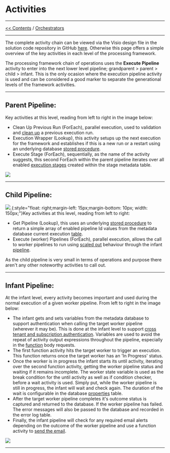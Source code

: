 # Activities

___
[<< Contents](/procfwk/contents) / [Orchestrators](/procfwk/orchestrators)

___


The complete activity chain can be viewed via the Visio design file in the solution code repository in GitHub [here](https://github.com/mrpaulandrew/procfwk/blob/master/Images/ADFprocfwk%20Designs.vsdx). Otherwise this page offers a simple overview of the key activities in each level of the processing framework.

The processing framework chain of operations uses the __Execute Pipeline__ activity to enter into the next lower level pipeline; grandparent > parent > child > infant. This is the only ocasion where the execution pipeline activity is used and can be considered a good marker to separate the generational levels of the framework activities.

___

## Parent Pipeline:

Key activities at this level, reading from left to right in the image below:
* Clean Up Previous Run (ForEach), parallel execution, used to validation and [clean up](/procfwk/prevruncleanup) a previous execution run.
* Execution Wrapper (Lookup), this activity setups up the next execution for the framework and establishes if this is a new run or a restart using an underlying database [stored procedure](/procfwk/storedprocedure).
* Execute Stage (ForEach), sequentially, as the name of the activity suggests, this second ForEach within the parent pipeline iterates over all enabled [execution stages](/procfwk/executionstages) created within the stage metadata table.

[ ![](/procfwk/activitychain-parent.png) ](/procfwk/activitychain-parent.png)

___

## Child Pipeline:

[ ![](/procfwk/activitychain-child.png) ](/procfwk/activitychain-child.png){:style="float: right;margin-left: 15px;margin-bottom: 10px; width: 150px;"}Key activities at this level, reading from left to right:
* Get Pipeline (Lookup), this uses an underlying [stored procedure](/procfwk/storedprocedure) to return a simple array of enabled pipeline Id values from the metadata database current execution [table](/procfwk/tables).
* Execute (worker) Pipelines (ForEach), parallel execution, allows the call to worker pipelines to run using [scaled out](/procfwk/scaleoutprocessing) behaviour through the infant [pipeline](/procfwk/pipelines).

As the child pipeline is very small in terms of operations and purpose there aren't any other noteworthy activities to call out.

___

## Infant Pipeline:

At the infant level, every activity becomes important and used during the normal execution of a given worker pipeline. From left to right in the image below:
* The infant gets and sets variables from the metadata database to support authentication when calling the target worker pipeline (wherever it may be). This is done at the infant level to support [cross tenant and subscription authentication](/procfwk/crosstenantexecution). Variables are used to avoid the repeat of activity output expressions throughout the pipeline, especially in the [function](/procfwk/functions) body requests.
* The first function activity hits the target worker to trigger an execution. This function returns once the target worker has an 'In Progress' status.
* Once the worker is in progress the infant starts its until activity, iterating over the second function activity, getting the worker pipeline status and waiting if it remains incomplete. The worker state variable is used as the break condition for the until activity as well as if condition checker, before a wait activity is used. Simply put, while the worker pipeline is still in progress, the infant will wait and check again. The duration of the wait is configurable in the database [properties](/procfwk/properties) table.
* After the target worker pipeline completes it's outcome status is captured and returned to the database. If the worker pipeline has failed. The error messages will also be passed to the database and recorded in the error log table.
* Finally, the infant pipeline will check for any required email alerts depending on the outcome of the worker pipeline and use a function activity to [send the email](/procfwk/sendemail).

[ ![](/procfwk/activitychain-infant.png) ](/procfwk/activitychain-infant.png)

___